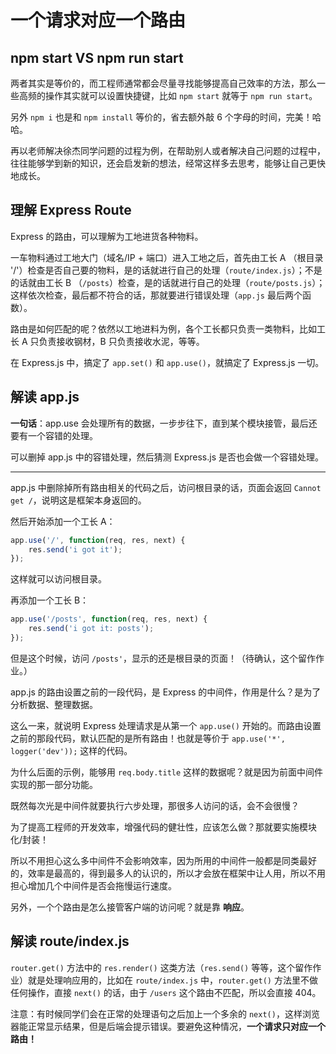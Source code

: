 # 一个请求对应一个路由

## npm start VS npm run start

两者其实是等价的，而工程师通常都会尽量寻找能够提高自己效率的方法，那么一些高频的操作其实就可以设置快捷键，比如 `npm start` 就等于 `npm run start`。

另外 `npm i` 也是和 `npm install` 等价的，省去额外敲 6 个字母的时间，完美！哈哈。

再以老师解决徐杰同学问题的过程为例，在帮助别人或者解决自己问题的过程中，往往能够学到新的知识，还会启发新的想法，经常这样多去思考，能够让自己更快地成长。

## 理解 Express Route

Express 的路由，可以理解为工地进货各种物料。

一车物料通过工地大门（域名/IP + 端口）进入工地之后，首先由工长 A （根目录 '/'）检查是否自己要的物料，是的话就进行自己的处理（`route/index.js`）；不是的话就由工长 B （`/posts`）检查，是的话就进行自己的处理（`route/posts.js`）；这样依次检查，最后都不符合的话，那就要进行错误处理（`app.js` 最后两个函数）。

路由是如何匹配的呢？依然以工地进料为例，各个工长都只负责一类物料，比如工长 A 只负责接收钢材，B 只负责接收水泥，等等。

在 Express.js 中，搞定了 `app.set()` 和 `app.use()`，就搞定了 Express.js 一切。

## 解读 app.js

**一句话**：app.use 会处理所有的数据，一步步往下，直到某个模块接管，最后还要有一个容错的处理。

可以删掉 app.js 中的容错处理，然后猜测 Express.js 是否也会做一个容错处理。

---

app.js 中删除掉所有路由相关的代码之后，访问根目录的话，页面会返回 `Cannot get /`，说明这是框架本身返回的。

然后开始添加一个工长 A：

```javascript
app.use('/', function(req, res, next) {
    res.send('i got it');
});
```

这样就可以访问根目录。

再添加一个工长 B：

```javascript
app.use('/posts', function(req, res, next) {
    res.send('i got it: posts');
});
```

但是这个时候，访问 `/posts'`，显示的还是根目录的页面！（待确认，这个留作作业。）

app.js 的路由设置之前的一段代码，是 Express 的中间件，作用是什么？是为了分析数据、整理数据。

这么一来，就说明 Express 处理请求是从第一个 `app.use()` 开始的。而路由设置之前的那段代码，默认匹配的是所有路由！也就是等价于 `app.use('*', logger('dev'));` 这样的代码。

为什么后面的示例，能够用 `req.body.title` 这样的数据呢？就是因为前面中间件实现的那一部分功能。

既然每次光是中间件就要执行六步处理，那很多人访问的话，会不会很慢？

为了提高工程师的开发效率，增强代码的健壮性，应该怎么做？那就要实施模块化/封装！

所以不用担心这么多中间件不会影响效率，因为所用的中间件一般都是同类最好的，效率是最高的，得到最多人的认识的，所以才会放在框架中让人用，所以不用担心增加几个中间件是否会拖慢运行速度。

另外，一个个路由是怎么接管客户端的访问呢？就是靠 **响应**。

## 解读 route/index.js

`router.get()` 方法中的 `res.render()` 这类方法（`res.send()` 等等，这个留作作业）就是处理响应用的，比如在 `route/index.js` 中，`router.get()` 方法里不做任何操作，直接 `next()` 的话，由于 `/users` 这个路由不匹配，所以会直接 404。

注意：有时候同学们会在正常的处理语句之后加上一个多余的 `next()`，这样浏览器能正常显示结果，但是后端会提示错误。要避免这种情况，**一个请求只对应一个路由！**
